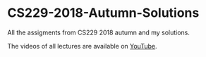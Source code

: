 # CS229-2018-Autumn-Solutions
All the assigments from CS229 2018 autumn and my solutions.

The videos of all lectures are available on [YouTube](https://www.youtube.com/playlist?list=PLoROMvodv4rMiGQp3WXShtMGgzqpfVfbU).
